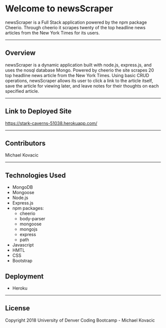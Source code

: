 # Welcome to newsScraper
newsScraper is a Full Stack application powered by the npm package Cheerio.  Through cheerio it scrapes twenty of the top headline news articles from the New York Times for its users.

***

## Overview
newsScraper is a dynamic application built with node.js, express.js, and uses the nosql database Mongo.  Powered by cheerio the site scrapes 20 top headline news article from the New York Times.  Using basic CRUD operations, newsScraper allows its user to click a link to the article itself, save the article for viewing later, and leave notes for their thoughts on each specified article.  

***

## Link to Deployed Site
https://stark-caverns-51038.herokuapp.com/

***

## Contributors
Michael Kovacic

***

## Technologies Used
* MongoDB
* Mongoose
* Node.js
* Express.js
* npm packages:
  * cheerio
  * body-parser
  * mongoose
  * mongojs
  * express
  * path
* Javascript
* HMTL
* CSS
* Bootstrap

## Deployment
* Heroku

***

## License
Copyright 2018 University of Denver Coding Bootcamp - Michael Kovacic
